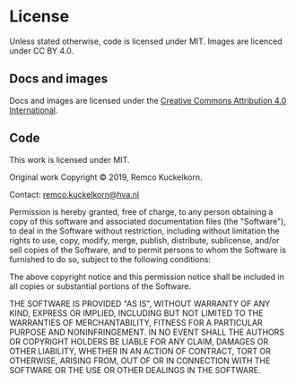 # License
Unless stated otherwise, code is licensed under MIT. Images are licenced under CC BY 4.0.

## Docs and images
Docs and images are licensed under the [Creative Commons Attribution 4.0 International](https://creativecommons.org/licenses/by/4.0/).

## Code
This work is licensed under MIT.

Original work Copyright &copy; 2019, Remco Kuckelkorn.

Contact: remco.kuckelkorn@hva.nl

Permission is hereby granted, free of charge, to any person obtaining a copy
of this software and associated documentation files (the "Software"), to deal
in the Software without restriction, including without limitation the rights
to use, copy, modify, merge, publish, distribute, sublicense, and/or sell
copies of the Software, and to permit persons to whom the Software is
furnished to do so, subject to the following conditions:

The above copyright notice and this permission notice shall be included in all
copies or substantial portions of the Software.

THE SOFTWARE IS PROVIDED "AS IS", WITHOUT WARRANTY OF ANY KIND, EXPRESS OR
IMPLIED, INCLUDING BUT NOT LIMITED TO THE WARRANTIES OF MERCHANTABILITY,
FITNESS FOR A PARTICULAR PURPOSE AND NONINFRINGEMENT. IN NO EVENT SHALL THE
AUTHORS OR COPYRIGHT HOLDERS BE LIABLE FOR ANY CLAIM, DAMAGES OR OTHER
LIABILITY, WHETHER IN AN ACTION OF CONTRACT, TORT OR OTHERWISE, ARISING FROM,
OUT OF OR IN CONNECTION WITH THE SOFTWARE OR THE USE OR OTHER DEALINGS IN THE
SOFTWARE.
